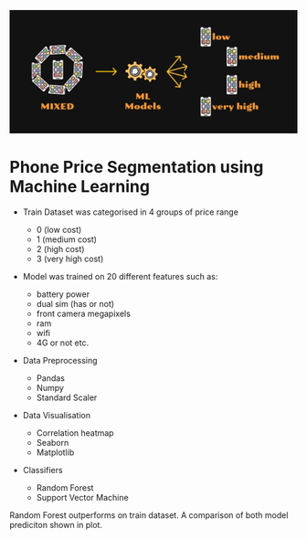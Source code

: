 ﻿![cover](cover/cover.png)

# Phone Price Segmentation using Machine Learning

- Train Dataset was categorised in 4 groups of price range

  - 0 (low cost)
  - 1 (medium cost)
  - 2 (high cost)
  - 3 (very high cost)

- Model was trained on 20 different features such as:

  - battery power
  - dual sim (has or not)
  - front camera megapixels
  - ram
  - wifi
  - 4G or not etc.

- Data Preprocessing

  - Pandas
  - Numpy
  - Standard Scaler

- Data Visualisation

  - Correlation heatmap
  - Seaborn
  - Matplotlib

- Classifiers

  - Random Forest
  - Support Vector Machine

Random Forest outperforms on train dataset. A comparison of both model prediciton shown in plot.
